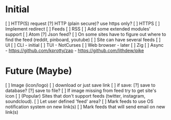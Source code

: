 # Initial
[ ] HTTP(S) request
  [?] HTTP (plain secure)? use https only?
  [ ] HTTPS
  [ ] Implement redirect
[ ] Feeds
  [ ] RSS
    [ ] Add some extended modules' support
  [ ] Atom
  [?] Json feed?
  [ ] On some sites have to figure out where to find the feed (reddit, pinboard, youtube)
  [ ] Site can have several feeds
[ ] UI
  [ ] CLI - initial
  [ ] TUI - NotCurses
  [ ] Web browser - later
[ ] Zig
  [ ] Async
    - https://github.com/kprotty/zap
    - https://github.com/lithdew/pike
 
# Future (Maybe)
[ ] Image (icon/logo)
  [ ] download or just save link
  [ ] if save:
    [?] save to database?
    [?] save to file?
  [ ] If image missing from feed try to get site's icon
[ ] (Popular) Sites that don't support feeds (twitter, instagram, soundcloud).
  [ ] Let user defined 'feed' area?
[ ] Mark feeds to use OS notification system on new link(s)
[ ] Mark feeds that will send email on new link(s)


